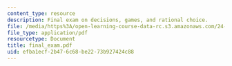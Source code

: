 ```yaml
---
content_type: resource
description: Final exam on decisions, games, and rational choice.
file: /media/https%3A/open-learning-course-data-rc.s3.amazonaws.com/24-222-decisions-games-and-rational-choice-spring-2008/efba1ecf2b476c68be2273b927424c88_final_exam.pdf
file_type: application/pdf
resourcetype: Document
title: final_exam.pdf
uid: efba1ecf-2b47-6c68-be22-73b927424c88
---
```

